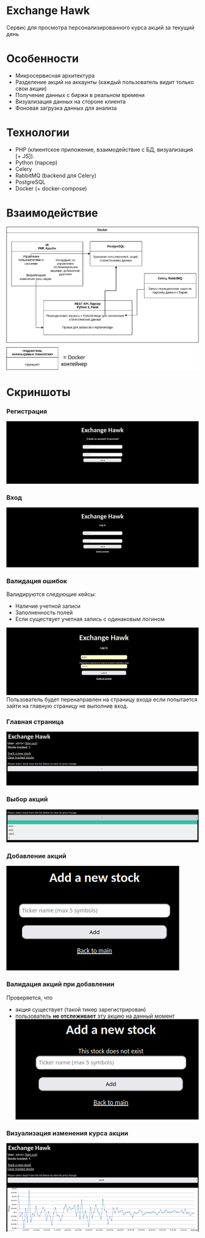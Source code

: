 # Exchange Hawk

Сервис для просмотра персонализированного курса акций за текущий день

# Особенности

- Микросервисная архитектура
- Разделение акций на аккаунты (каждый пользователь видит только свои акции)
- Получение данных с биржи в реальном времени
- Визуализация данных на стороне клиента
- Фоновая загрузка данных для анализа

# Технологии

- PHP (клиентское приложение, взаимодействие с БД, визуализация [+ JS]).
- Python (парсер)
- Celery
- RabbitMQ (backend для Celery)
- PostgreSQL
- Docker (+ docker-compose)

# Взаимодействие

![Схема взаимодействия](media/ExchangeHawsSchema.jpg)

# Скриншоты

### Регистрация

![Скриншот](media/signup.png)

### Вход

![Скриншот](media/signin.png)

### Валидация ошибок

Валидируются следующие кейсы:

- Наличие учетной записи
- Заполненность полей
- Если существует учетная запись с одинаковым логином

![Скриншот](media/validation.png)
Пользователь будет перенаправлен на страницу входа если попытается зайти на главную страницу не выполнив вход.

### Главная страница

![Скриншот](media/main.png)

### Выбор акций

![Скриншот](media/choices.png)

### Добавление акций

![Скриншот](media/addstock.png)

### Валидация акций при добавлении

Проверяется, что

- акция существует (такой тикер зарегистрирован)
- пользователь **не отслеживает** эту акцию на данный момент
  ![Скриншот](media/stockval.png)

### Визуализация изменения курса акции

![Скриншот](media/graph.png)
